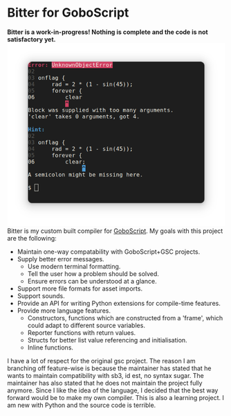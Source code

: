 # Bitter for GoboScript
**Bitter is a work-in-progress! Nothing is complete and the code is not satisfactory yet.**  
![Example error output](assets/example.png)  
Bitter is my custom built compiler for [GoboScript](https://github.com/aspizu/goboscript). My goals with this project are the following:

- Maintain one-way compatability with GoboScript+GSC projects.
- Supply better error messages.
  - Use modern terminal formatting.
  - Tell the user how a problem should be solved.
  - Ensure errors can be understood at a glance.
- Support more file formats for asset imports.
- Support sounds.
- Provide an API for writing Python extensions for compile-time features.
- Provide more language features.
  - Constructors, functions which are constructed from a 'frame', which could adapt to different source variables.
  - Reporter functions with return values.
  - Structs for better list value referencing and initialisation.
  - Inline functions.

I have a lot of respect for the original gsc project. The reason I am branching off feature-wise is because the maintainer has stated that he wants to maintain compatibility with sb3, id est, no syntax sugar. The maintainer has also stated that he does not maintain the project fully anymore. Since I like the idea of the language, I decided that the best way forward would be to make my own compiler. This is also a learning project. I am new with Python and the source code is terrible.
